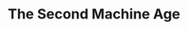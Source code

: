 ---
authors: Erik Brynjolfsson & Andrew McAfee
title: The Second Machine Age
layout: book
link: false
---